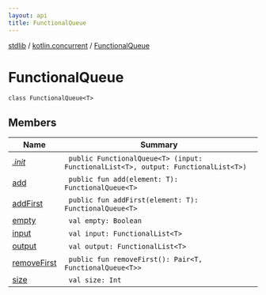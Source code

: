 ```yaml
---
layout: api
title: FunctionalQueue
---
```

[stdlib](../../index.html) / [kotlin.concurrent](../index.html) / [FunctionalQueue](index.html)

# FunctionalQueue

```
class FunctionalQueue<T> 
```
## Members
| Name | Summary |
|------|---------|
|[*.init*](_init_.html)|&nbsp;&nbsp;`public FunctionalQueue<T> (input: FunctionalList<T>, output: FunctionalList<T>)`<br>|
|[add](add.html)|&nbsp;&nbsp;`public fun add(element: T): FunctionalQueue<T>`<br>|
|[addFirst](addFirst.html)|&nbsp;&nbsp;`public fun addFirst(element: T): FunctionalQueue<T>`<br>|
|[empty](empty/index.html)|&nbsp;&nbsp;`val empty: Boolean`<br>|
|[input](input.html)|&nbsp;&nbsp;`val input: FunctionalList<T>`<br>|
|[output](output.html)|&nbsp;&nbsp;`val output: FunctionalList<T>`<br>|
|[removeFirst](removeFirst.html)|&nbsp;&nbsp;`public fun removeFirst(): Pair<T, FunctionalQueue<T>>`<br>|
|[size](size/index.html)|&nbsp;&nbsp;`val size: Int`<br>|
